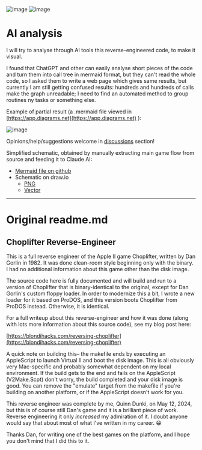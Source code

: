   ![image](https://github.com/user-attachments/assets/c202ff63-cc8a-4c65-bc34-3b12b3332be4) ![image](https://github.com/user-attachments/assets/c4b2d949-eb82-44a5-9bb7-de5750280b3f) 




# AI analysis

I will try to analyse through AI tools this reverse-engineered code, to make it visual.

I found that ChatGPT and other can easily analyse short pieces of the code and turn them into call tree in mermaid format, but they can't read the whole code, so I asked them to write a web page which gives same results, but currently I am still getting confused results: hundreds and hundreds of calls make the graph unreadable; I need to find an automated method to group routines ny tasks or something else.

Example of partial result (a .mermaid file viewed in  [https://app.diagrams.net](https://app.diagrams.net) ):

![image](https://github.com/user-attachments/assets/03b81a3d-b1c8-46d3-ad32-aedd54211eef)


Opinions/help/suggestions welcome in [discussions](https://github.com/jumpjack/ChoplifterReverseWithAI/discussions) section!

Simplified  schematic, obtained by manually extracting main game flow from source and feeding it to Claude AI: 
- [Mermaid file on github](https://github.com/jumpjack/ChoplifterReverseWithAI/blob/main/choplifter-simple.mermaid)
- Schematic on draw.io
    -  [PNG](https://drive.google.com/file/d/16fPVil9pn5bM6Kw3KhkibLg-nzIeY2gQ/view?usp=sharing)
    -  [Vector](https://app.diagrams.net/?state=%7B%22ids%22:%5B%2216fPVil9pn5bM6Kw3KhkibLg-nzIeY2gQ%22%5D,%22action%22:%22open%22,%22userId%22:%22117363290921246306004%22,%22resourceKeys%22:%7B%7D%7D)




----------

# Original readme.md

## Choplifter Reverse-Engineer

This is a full reverse engineer of the Apple II game Choplifter, written by Dan Gorlin in 1982. It was done clean-room style beginning only with the binary. I had no additional information about this game other than the disk image.

The source code here is fully documented and will build and run to a version of Choplifter that is binary-identical to the original, except for Dan Gorlin's custom floppy loader. In order to modernize this a bit, I wrote a new loader for it based on ProDOS, and this version boots Choplifter from ProDOS instead. Otherwise, it is identical.

For a full writeup about this reverse-engineer and how it was done (along with lots more information about this source code), see my blog post here:

[https://blondihacks.com/reversing-choplifter](https://blondihacks.com/reversing-choplifter)

A quick note on building this– the makefile ends by executing an AppleScript to launch Virtual II and boot the disk image. This is all obviously very Mac-specific and probably somewhat dependent on my local environment. If the build gets to the end and fails on the AppleScript (V2Make.Scpt) don't worry, the build completed and your disk image is good. You can remove the "emulate" target from the makefile if you're building on another platform, or if the AppleScript doesn't work for you.

This reverse engineer was complete by me, Quinn Dunki, on May 12, 2024, but this is of course still Dan's game and it is a brilliant piece of work. Reverse engineering it only *increased* my admiration of it. I doubt anyone would say that about most of what I've written in my career. 😁

Thanks Dan, for writing one of the best games on the platform, and I hope you don't mind that I did this to it.

